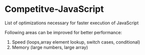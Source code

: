 # Competitve-JavaScript
List of optimizations necessary for faster execution of JavaScript

Following areas can be improved for better performance:

1. Speed (loops,array element lookup, switch cases, conditional)
2. Memory (large numbers, large array)

